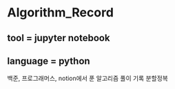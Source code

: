 # Algorithm_Record

## tool = jupyter notebook   
## language = python   

백준, 프로그래머스, notion에서 푼 알고리즘 풀이 기록
분할정복